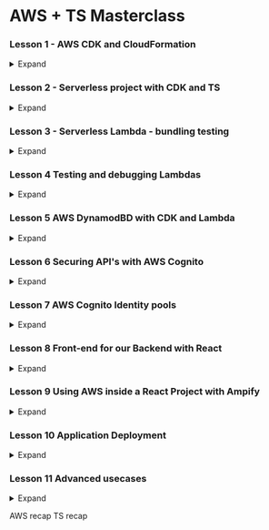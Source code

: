 # AWS + TS Masterclass

### Lesson 1 - AWS CDK and CloudFormation

<details>
<summary>Expand</summary>


##### 1.1 AWS CDK cool presentation
1. Things to remember
    1. CDK is
        1. Reuseable version of CloudFormation
        1. Easier to read than CloudFormation
        1. Available in
            1. Python
            1. C#
            1. TS

##### 1.2 AWS CloudFormation
1. Verify if CDK is properly running
    1. AWS CLI
        1. ![](note-imgs/chapt1.01.jpg)
    1. AWS CDK
        1. ![](note-imgs/chapt1.02.jpg)

1. Initialize within TS
    1. ![](note-imgs/chapt1.03.jpg)
        1. `cdk init app --language typescript`
1. Define your Stack within initialized folder
    1. `bin` folder
        1. place where cdk is initialized with `new cdk.App()`
        1. ![](note-imgs/chapt1.04.jpg)
    1. `lib` folder 
        1. place where `CdkStack` is defined
        1. ![](note-imgs/chapt1.05.jpg)
        1. ![](note-imgs/chapt1.06.jpg)
    1. `jest.config.js`
        1. ![](note-imgs/chapt1.07.jpg)
1. `cdk synth` to generate CloudFront `.json` files
    1. ![](note-imgs/chapt1.09.jpg)
        1. ![](note-imgs/chapt1.08.jpg) 
1. `cdk bootstrap` to send stack metadata to your AWS account
    1. ![](note-imgs/chapt1.10.jpg)
        1. ![](note-imgs/chapt1.11.jpg)
1. `cdk deploy`
    1. ![](note-imgs/chapt1.12.jpg)
        1. ![](note-imgs/chapt1.13.jpg)

##### 1.4 CDK Project exploration
1. CDK configuration file - `cdk.json`
    1. ![](note-imgs/chapt1.14.jpg)
        1.  `"app"` holds the running command when CDK starts
        1. note that it runs `ts-node` which DOES NOT read JS... just pure TS
1. `bin` cdk.ts
    1. ![](note-imgs/chapt1.15.jpg)
        1.  This is where deployment properties are set
    1. Also you can deploy MULTIPLE stacks from this file
        1. ![](note-imgs/chapt1.22.jpg)
            1. ![](note-imgs/chapt1.23.jpg)
1. `lib` stack.ts
    1. ![](note-imgs/chapt1.16.jpg)
        1.  This is where stack definitions go

1. Inserting custom CDK S3 commands
    1. Install S3 library
        1. ![](note-imgs/chapt1.17.jpg)
    1. Import
        1. ![](note-imgs/chapt1.18.jpg)
    1. Implement
        1. ![](note-imgs/chapt1.19.jpg)
    1. Merely adding `{}` allows to pull a list of CDK properties
        1. ![](note-imgs/chapt1.20.jpg)
    1. Don't forget to import 
        1. ![](note-imgs/chapt1.21.jpg)
    1. `cdk deploy`




##### 1.5 AWS CDK types and commands
1. `cdk deploy`
    1. `cdk deploy SpecificStack` 
        1. ![](note-imgs/chapt1.24.jpg)
    1. 
        1. 
1. `cdk list`
    1. lists available stacks IN THE `cdk.out`
        1. ![](note-imgs/chapt1.25.jpg)
    1. 
1. `cdk diff`
    1. shows recent changes in bucket
        1. ![](note-imgs/chapt1.26.jpg)
1. `cdk destroy`
    1. destroys SPECIFIED stack
        1. ![](note-imgs/chapt1.27.jpg)
        1. ![](note-imgs/chapt1.28.jpg)
1. `cdk doctor`
    1. tells us if there are problems with stacks
        1. ![](note-imgs/chapt1.29.jpg)



##### 1.6 AWS CDK outputs
1. What are outputs?
    1. Metadata about name of generated stack resources
        1. allows you to recall names of stack resources WITHOUT having to go through the console
1. What does an output look like?
    1. In code
        1. ![](note-imgs/chapt1.30.jpg)
    1. In output
        1. ![](note-imgs/chapt1.31.jpg)
    1. In AWS Console
        1. ![](note-imgs/chapt1.32.jpg)


##### 1.7 CDK Deployment parameters
1. What are Parameters
    1. Allows for changes to stacks that are already deployed
1. Import and utilize
    1. ![](note-imgs/chapt1.36.jpg)
    1. ![](note-imgs/chapt1.35.jpg) 
1. Checking output in AWS Console
    1. ![](note-imgs/chapt1.33.jpg)
        1. 
1. Changing a parameter mid-deployment
    1. ![](note-imgs/chapt1.34.jpg)
        1. 


##### 1.8 CDK core - recap
1. Best Reference when using AWS CDK... AWS CDK API reference
    1. ![](note-imgs/chapt1.37.jpg)
1. All reference are `aws-nameOfAWSresource`
    1. ![](note-imgs/chapt1.38.jpg)
1. Other Reference ... AWS CDK github page
    1. Always check for issues
        1. ![](note-imgs/chapt1.39.jpg)


</details>




### Lesson 2 - Serverless project with CDK and TS

<details>
<summary>Expand</summary>


##### 2.1 AWS CDK Typescript project from scratch
1. What is good about CDK v2
    1. Allows for all constructs to be imported via one package

##### 2.2 CDK project implementation - part 2
1. Overview of Organization
    1. Try to maintain TS CDK logic within `infrastructure` folder
        1. Put Stack configuration/logic within `*Stack.ts` file
        1. Put CDK logic that runs Stack within `Launcher.ts` file
            1. ![](note-imgs/chapt2.06.jpg)
1. Overview of starting a CDK project
    1. initialize GitHub project / checkout locally
    1. `npm init -y`
    1. `npm i -D aws-ckd aws-cdk-lib constructs ts-node typescript`
    1. create a separate folder holding the logic of CDK files
        1. folder
            1. ![](note-imgs/chapt2.01.jpg)
        1. Stack configuration
            1. ![](note-imgs/chapt2.03.jpg)
        1. Launcher configuration
            1. ![](note-imgs/chapt2.04.jpg)
    1. modify `cdk.json`
        1. ` {
           "app":"npx infrastructure/Launcher.ts" 
        }`
            1. ![](note-imgs/chapt2.02.jpg)
    1. initialize TS with `tsc init`
        1. ![](note-imgs/chapt2.05.jpg)
    1. `synth` to get `tsconfig`
    1. 
        1. 
            1. 


##### 2.3 Basic AWS Lambda
1. Overview
    1. AWS Lambda 
        1. Must be kept separate from main logic
            1. consider putting it within a `services`
                1. ![](note-imgs/chapt2.07.jpg) 
    1. 
        1. 
            1. 
1. Basics of implementing Lambda Logic
    1. import `Function` from `aws-lambda`
        1. ![](note-imgs/chapt2.10.jpg)
            1. 
    1. run `Function` from `aws-lambda` with:
        1. `runtime:` parameter, which provides options of 
            1. ![](note-imgs/chapt2.09.jpg)
        1. `code:` parameter, which provides options of 
            1. ![](note-imgs/chapt2.08.jpg)
        1. `handler:` parameter, which picks out what function of the file runs
            1. ![](note-imgs/chapt2.11.jpg) 
                1. ![](note-imgs/chapt2.12.jpg)
    1. run `cdk synth` to see files
        1. ![](note-imgs/chapt2.13.jpg)
            1. ![](note-imgs/chapt2.14.jpg)


##### 2.4 AWS API Gateway and Lambda
1. Overview
    1. Implementing API Gateway
        1. Wrap `LambdaFunction` within an `Integration`
        1. Add a `private` api
        1. Within constructor, add a `RestApi` resource *with a name*
        1. Within constructor, Attach a method to resource *WITH AN HTTP VERB*
    1. Test via REST Client
        1. ![](note-imgs/chapt2.19.jpg)
1. Implement API Gateway
    1. Import 
        1. `RestApi` from `aws-cdk-lib/lib/aws-apigateway`
            1. ![](note-imgs/chapt2.15.jpg)
    1. Implement an integration
        1. Utilize ApiGateway's `LambdaIntegration` and wrap the Lambda Function in it
            1. ![](note-imgs/chapt2.16.jpg)
    1. Add a resource to the `api.root`
        1. Utilize ApiGateway's `RestApi.root.addResource()` to create a resource called `'hello'`
            1. ![](note-imgs/chapt2.17.jpg)
    1. Add integration to the named resource as a Method
        1. Utilize ApiGateways' `RestApi.root.addMethod` to tie the integration as a `Get` route
            1. ![](note-imgs/chapt2.18.jpg)
1. Implement HTTP test
    1. Code a `.http` file
        1. ![](note-imgs/chapt2.20.jpg)
    1. ![](note-imgs/chapt2.21.jpg)
            1. 

##### 2.5 AWS DynamoDB with CDK
1. Overview
    1. Keep DynamoDB Logic separate
        1. 
    1. Remember your fundamental database interaction
        1. Variables
            1. name
            1. primaryKey
    1. Remember your stack
        1. Variable
            1. stack
    1. Remember to set an initialization function
        1. to organize the order of functions
            1. ![](note-imgs/chapt2.22.jpg)
    1. Remember to add Database function
        1. to create Table
            1. ![](note-imgs/chapt2.23.jpg)

1. Creating a Table
    1. Establishing Generic Table function
        1. establish private variables of table + stack
            1. ![](note-imgs/chapt2.27.jpg)
        1. Establish initialization function to manage functions
            1. ![](note-imgs/chapt2.28.jpg)
        1. Establish table creation within initialization
            1. utilize a new `Table` that takes in ...
                1. stack
                1. new name
                1. object with partitionKey / table name
            1. ![](note-imgs/chapt2.29.jpg)
1. Implement table function within `*Stack.ts`
    1. Remember your parameters
        1. ![](note-imgs/chapt2.30.jpg)

1. Check and deploy
    1. `cdk synth` and `cdk deploy`
        1. ![](note-imgs/chapt2.31.jpg)



</details>


### Lesson 3 - Serverless Lambda - bundling testing

<details>
<summary>Expand</summary>

##### 3.1 Section intro

##### 3.2 Lambda bundling problem
1. Problem
    1. Webpack requires JS... NOT TS

1. Three possible solutions
    1. Monorepo
        1. Implementation
            1. Skip WebPack
            1. Send modules
        1. Pro
            1. Simplest solution 
        1. Con
            1. Loading of `node_modules` is slow
    1. Amazon's Node Lambda
        1. Implementation
            1. use Docker to load Amazon's version of Node
        1. Pro
            1. Faster than mono
        1. Con
            1. Experimental
    1. Webpack
        1. Implementation
            1. Configure
        1. Pro
            1. Smaller bundle and loading 
        1. Con
            1. Painful Configuration



##### 3.3 CDK Node Lambda
1. Intro
    1. CDK utilizes `esbuild` 
        1. try it locally so you know it works in AWS
        1. `npm install -D esbuild@0`
1. Building a Lambda with TS
    1. Building a new version of `hello.js`
        1. utilize `v4` of `uuid` to generate a random number
            1. ![](note-imgs/chapt2.34.jpg)
1. Incorporating the `TS` within Stack
    1. `import` the `NodejsFunction` from `aws-lambda-nodejs`
        1. ![](note-imgs/chapt2.33.jpg)
    1. Implement `NodejsFunction` to import and handle `.ts`
        1. ![](note-imgs/chapt2.32.jpg)
1. Check if it works
    1. `cdk synth` to ensure it compiles
        1. ![](note-imgs/chapt2.35.jpg)
    1. check if it is stored in Lambda
        1. ![](note-imgs/chapt2.36.jpg)
    1. Test lambda
        1. ![](note-imgs/chapt2.37.jpg)


            
##### 3.4 Webpack intro
1. Get dependencies
    1. ![](note-imgs/chapt2.38.jpg)

1. Start configuration
    1. create `webpack.config.ts`
        1. Ensure to add
            1. `Configuration` from webpack
            1. `resolve` from `path`
        1. ![](note-imgs/chapt2.39.jpg)
    1. Establish a Configuration Object
        1. Ensure to have the properties (MoET MoRe Out)
            1. `mode`
                1. ![](note-imgs/chapt2.42.jpg)
            1. `entry`
                1. ![](note-imgs/chapt2.41.jpg)
            1. `target`
                1. ![](note-imgs/chapt2.43.jpg)
            1. `module`
                1. ![](note-imgs/chapt2.44.jpg)
            1. `resolve`
                1. ![](note-imgs/chapt2.45.jpg)
            1. `output`
                1. ![](note-imgs/chapt2.49.jpg)
    1. Attach webpack within `package.json`
        1. ![](note-imgs/chapt2.40.jpg)
    1. Test the build
        1. ![](note-imgs/chapt2.47.jpg)


##### 3.5 Lambda Webpack setup
1. Side effects -- `*.d.ts`
    1. What it looks like
        1. ![](note-imgs/chapt2.48.jpg)
    1. Solution - separate config file to target specific folder
        1. Create `tsconfig.webpack.json`
            1. ![](note-imgs/chapt2.50.jpg)
        1. Connect `webpack.config.ts` to the new file within `ts-loader`'s `configFile`
            1. ![](note-imgs/chapt2.51.jpg)
    1. Run and test
        1. ![](note-imgs/chapt2.52.jpg)
        1. ![](note-imgs/chapt2.53.jpg)

1. Connecting webpack to the Stack 
    1. Needs to be a LambdaFunction and *BEFORE* all others
        1. ![](note-imgs/chapt2.54.jpg)
            1. 
1. Check it by deploying and running a Lambda on AWS
    1. ![](note-imgs/chapt2.55.jpg)

1. Tree-shaking the largest dependency --> uuid
    1. ![](note-imgs/chapt2.56.jpg)

</details>

### Lesson 4 Testing and debugging Lambdas

<details>
<summary>Expand</summary>

##### 4.1 Section intro
1. Overview
    1. Created a `hello.ts` Lmabda function
        1. ![](note-imgs/chapt2.57.jpg)
    1. Will set a breakpoint
        1. ![](note-imgs/chapt4.01.jpg)
    1. Write a test doc
        1. ![](note-imgs/chapt4.02.jpg)
    1. Checking your breakpoint
        1. ![](note-imgs/chapt4.03.jpg)
        1. Shows the buckets **WITHOUT RUNNING IT IN THE CLOUD**

##### 4.1 AWS CloudWatch logs
1. Implement `console.log()` within program, invoke and CloudWatch it
    1. `console.log()`
        1. ![](note-imgs/chapt4.04.jpg)
    1. Go to cloudwatch
        1. ![](note-imgs/chapt4.05.jpg)
    1. Review logs
        1. ![](note-imgs/chapt4.06.jpg)
    1. Sending a request causes an error
        1. ![](note-imgs/chapt4.07.jpg)

1. Adding permissions via `PolicyStatement`
    1. import `PolicyStatement` and add Action/Resources; attach lambda to role
        1. ![](note-imgs/chapt4.08.jpg)
1. Verifying Lambda Permissions
    1. Go to specific Lambda function
        1. ![](note-imgs/chapt4.09.jpg)
    1. Go to permissions
        1. ![](note-imgs/chapt4.10.jpg)
    1. Go to actions
        1. ![](note-imgs/chapt4.11.jpg)


##### 4.1 Using the AWS sdk
1. Setting up for local debugging
    1. Ensure `ts-node` is installed
    1. Add a new configuration
        1. ![](note-imgs/chapt4.12.jpg)
    1. Auto-generates a `launch.json`
        1. ![](note-imgs/chapt4.13.jpg)
    1. Configure it to run recursive on "ts-node/register"
        1. ![](note-imgs/chapt4.14.jpg)
    1. Checking what is in the response
        1. ![](note-imgs/chapt4.15.jpg)
1. If you need to expand on it
    1. Need to add token / secret access
        1. add it to the `"env"` of the `"configurations"`
            1. ![](note-imgs/chapt4.16.jpg)



</details>






### Lesson 5 AWS DynamodBD with CDK and Lambda

<details>
<summary>Expand</summary>


##### 5.1 Section intro
1. What the overall
    1. Will connect APIs to DynamoDB table
        1. ![](note-imgs/chapt5.01.jpg)
    1. Will generate a Table.ts for DynamoDB table generation
        1. ![](note-imgs/chapt5.02.jpg)
    1. Will create CRUD actions for API's to interact with tables
        1. ![](note-imgs/chapt5.03.jpg)

##### 5.2 Put item
1.  Testing the sending of a item to DynamoDB
    1. Create a `Create.ts`
        1. create a `handler` function that will..
        1. it will try `dbClient.put({})` a item with a randomized v4 name into `SpacesTable`
            1. ![](note-imgs/chapt5.04.jpg)
    1. Modify your test file to ensure proper items are sent
        1. modify the `test.ts`
            1. ![](note-imgs/chapt5.05.jpg)


##### 5.3 Getting data from ApiGateway
1. Overview
    1. Goal
        1. Get data from `APIGatewayProxyEvent`
        1. Store data within DynamoDB
1. Editing `Create.ts`
    1. Overview
        1. ![](note-imgs/chapt5.06.jpg)
            1. need to get data from the `APIGateway` event
                1. call it `item`
                1. need to ternary operator to check for either JSON or object
            1. unique id for logging purposes
                1. track issues with an unique identifier
                    1. utilize `v4`  to generate a `spaceId` property
                    1. ensure all outputted actions have an identifier
            
    1. What we did
        1. Added logic to handle the possibility for `event` or merely just JSON 
            1. `event` is taken as an `APIGatewayProxyEvent`
            1. `const item = typeof event.body == 'object' ? event.body : JSON.parse(event.body)`
                1. right before we try `dbClient.put()` an `item`
        1. Added logic to include spaceId
            1. `item.spaceId = v4();`
        1. Add text to `result.body` 
            1. ``result.body = JSON.stringify(`Created item with id ${item.spaceId}`)``
        
    1. Testing
        1. Check if `event.body` is an object... if not, use `JSON.parse()` to turn it into an object
            1. ![](note-imgs/chapt5.08.jpg)
        1. Run debug... look for uuid and event data
            1.![](note-imgs/chapt5.07.jpg) 
    1. Checking the result
        1. Got to DynamoDB
            1. ![](note-imgs/chapt5.09.jpg)


##### 5.4 DynamoDb lambda finish
1. Overview
    1. Attempt to abstract the GenericTable
        1. Problem
            1. generates ONLY the SpacesTable
        1. Solution
            1. utilize environment variables to utilize table based on folder path
    1. Trigger CRUD functionality via `folderPath`
        1. Create function for
            1. Create a Table
            1. Read a Table
            1. Update a Table
            1. Delete a Table
    1. Ensure `SpaceStack` properly calls the `GenericTable`\
1. Creating CRUD functionality
    1. Need to create an interface to 
        1. Why an interface?
            1. to define functions of interaction
        1. Delineate type of interaction via `LambdaPath`
            1. ![](note-imgs/chapt5.15.jpg)
        1. Create `NodejsFunction` for each CRUD; be sure to `private` it within the exported class
            1. ![](note-imgs/chapt5.17.jpg)
        1. Functions are useless unless you integrate them with Lambda....
            1. ![](note-imgs/chapt5.18.jpg)
        1. Within constructor, ensure to have `stack` and `props` with name/primarykey
            1. ![](note-imgs/chapt5.19.jpg)
    1. Need a generic `NodejsFunction` takes takes in name of lambda and points to its file location
        1. Utilize template notation to join the `tableName` with `lambdaName`
            1. ![](note-imgs/chapt5.20.jpg)
        1. Return a NodejsFunction that has...
            1. stack name
            1. generated lambdaId
            1. an object that...
                1. points to the specific lambda function
                1. name of the handler
            1. ![](note-imgs/chapt5.21.jpg)
        1. NOTE -- if you do NOT give `NodejsFunction` a name...
            1. AWS will generate a random name
            1. Solution
                1. give it name
                    1. ![](note-imgs/chapt5.23.jpg)
        
1. Abstracting the `GenericTable`
    1. Be sure to add `tableName` and `primaryKey` to the exported interface
        1. ![](note-imgs/chapt5.16.jpg)
1. Ensuring `SpaceStack` properly calls `GenericTable`
    1. call variable `SpaceStack` as a `new GenericTable`
        1. ![](note-imgs/chapt5.22.jpg)
            1. REMEMBER!!! Need to send `createLambdaPath` to call the Lambda function to create the DynamoDB table
1. Applying environmental variables 
    1. Problem
        1. `Create.ts` is hardcoded to ONLY create `SpacesTable`
            1. ![](note-imgs/chapt5.24.jpg)
    1. Solution
        1. `Create.ts`... utilize `process.env.TABLE_NAME` to allow `Create.ts` to be used with any table
            1. ![](note-imgs/chapt5.11.jpg)
        1. `GenericTable.ts`... inside lambda function, declare `environement` variable 
            1. variable should pull `tableName` and `primaryKey` from `props`
                1. ![](note-imgs/chapt5.12.jpg)
            1. check what you are working with
                1. ![](note-imgs/chapt5.13.jpg)
            1. ![](note-imgs/chapt5.14.jpg)
    1. NOTE!! if you get...
        1. ![](note-imgs/chapt5.25.jpg)
            1. just `!` the variable... `TABLE_NAME!`
            1. if variable is not there, catch the error
            
1. With `CreateSingleLambda` created... create all the CRUD lambdas
    1. Utilize a handler of `createLambdas` that creates each CRUD lambda
        1. Lambda function that reads for `LambdaPath`, create the LamdaFunction, AND integrates it
            1. ![](note-imgs/chapt5.26.jpg)
            1. ![](note-imgs/chapt5.28.jpg)
        1. Call the `createLambdas` within the initializing function
            1. ![](note-imgs/chapt5.27.jpg)
1. Give the lambda's the right to access the Tables
    1. create a private function that will
        1. check for `createLambda`
            1. ![](note-imgs/chapt5.29.jpg)
        1. go into the `this.table.grant` to see your options
            1. ![](note-imgs/chapt5.30.jpg)
        1. set `WriteData` permission to the `createLambda`
            1. ![](note-imgs/chapt5.31.jpg)
    1. Give the appropriate permissions to the CRUD lambdas
        1. ![](note-imgs/chapt5.32.jpg)
    1. Initialize the `grantTableRights()` function within `initialize()` 
        1. ![](note-imgs/chapt5.33.jpg)

1. `SpaceStack` cannot create a table
    1. Solution - add a POST method
        1. add `spaces` resource it and add a POST method via `createLambdaIntegration`
            1. ![](note-imgs/chapt5.34.jpg)

##### 5.6 Scan operation
1. Overview 
    1. Copy the `Create.ts`
        1. 
    1. Delete the things you don't need 
        1. a `.scan()` doesn't need `item` and `v4`
    1. Replace `.put` with `.scan()`
        1. make adjustments to make it more testable
1. Creating a new Scan.ts
    1. Copy Create.ts
    1. Notice the things you don't need
        1. You don't need to send `item` or generate a `v4` `uuid`
            1. ![](note-imgs/chapt5.35.jpg)
    1. replace the `.put()` with `.scan()`
        1. Before
            1. ![](note-imgs/chapt5.36.jpg)
        1. After
            1. ![](note-imgs/chapt5.37.jpg)
    1. test the results
        1. write the test
            1. Before
                1. ![](note-imgs/chapt5.38.jpg)
            1. After
                1. ![](note-imgs/chapt5.39.jpg)
        1. debug to ensure correct data is sent
            1. should look like
                1. ![](note-imgs/chapt5.40.jpg)
            1. Problem... need to specify table name
                1. Before
                    1.  ![](note-imgs/chapt5.41.jpg)
                1. After
                    1.  ![](note-imgs/chapt5.42.jpg)
                1. Looking inside the handler
                    1. ![](note-imgs/chapt5.43.jpg)
                        1. ![](note-imgs/chapt5.44.jpg)


##### 5.7 Query operation
1. Overall
    1. Goal - Get one item with `.query()`
        1. Similar to `.scan()` but you need
            1. table item -> `spaceId`
                1. pull it from query parameter
    1. Making the correct query
        1. within `requests.http`
            1. ![](note-imgs/chapt5.45.jpg)
    1. Integrate `.query()` within `Read.ts`
        1. run the `.query()` only if...
            1. difference between `.query()` and `.scan()` 
                1. --> the HTTP query parameter 
                    1. `/nameOfTable?primaryKey=someNumber`
            1. else... 
                1. run the `.scan`
    1. Understand the unique way that AWS Gateway queries database
        1. Problem
            1. a lot of unique keywords for querying database
        1. Understand `KeyConditionExpression`
            1. How it assigns a key and value
        1. Assign Primary Key to `ExpressionAttributeName`
        1. Assign Key value to `ExpressionAttributeName`
    1. Incorporate the changes of `Read.ts` into the governing body... `SpaceStack.ts`
        1. Need a `readLambdaPath`
        1. Need to add a GET method and properly integrate it
    1. Update your testing
        1. Update the debug test `launch.json`
            1. to include `PRIMARY_KEY` into the `env`
        1. update `.test.ts`
            1. update sent `event` to
                1. be a `APIGatewayProxyEvent` type
                1. have a `queryStringParameters` object with 
                    1. property of `spaceId`
                        1. Assign it the spaceId of available database entry
            1. ensure `handler` takes in `event` as a parameter
1. Integrate `.query()` within `Read.ts`
    1. adding an `if...else`
        1. `if` HTTP has a query string
            1. `event.queryStringParameters`
                1. `if (event.queryStringParameters) {`
        1. `if` there is a PRIMARY_KEY in the query string
            1. `if (PRIMARY_KEY! in event.queryStringParameters) {`
        1. extract the value from the `PRIMARY_KEY`
            1. `const keyValue = event.queryStringParameters[PRIMARY_KEY!];`
        1. utilize the unique `.query`
            1. Add `TableName` to the object
                1. `TableName: TABLE_NAME!,`
            1. Utilize the `KeyConditionExpression`
                1. `KeyConditionExpression: '#zz = :zzzz',`
            1. Now that the key we are sending is defined, we need to fit the parameters
                1. Adding PrimaryKey as the AttributeName
                    1.  `ExpressionAttributeNames: {'zz': PRIMARY_KEY!},`
                1. Adding key value as the AttributeValue
                    1. `ExpressionAttributeValues: {':zzzz' : keyValue}`
    1. adding `process.env.PRIMARY_KEY`
        1. `const PRIMARY_KEY = process.env.PRIMARY_KEY;`
    1. Before...
        1. ![](note-imgs/chapt5.48.jpg)
    1. After ...
        1. ![](note-imgs/chapt5.49.jpg)
1. Incorporate `Read.ts` into `SpaceStack.ts`
    1. add lambda path to the `new GenericTable`
        1. add `readLambdaPath: 'Read'`
            1. ![](note-imgs/chapt5.50.jpg)
    1. add `GET` method with integration
        1. within the constructor call...
            1. `spaceResource.addMethod('GET', this.spacesTable.createLambdaIntegration);`
                1. ![](note-imgs/chapt5.51.jpg)

1. Update the test
    1. Update the `launch.json` debug test
        1. to read the `PRIMARY_KEY` from the `env`
            1. ![](note-imgs/chapt5.52.jpg)
    1. Get a `spaceId`; update the `requests.http`
        1. Run the `POST` request to have a retrievable data entry
            1. ![](note-imgs/chapt5.46.jpg)
        1. Update the `requests.http` to do a GET for the item created by `POST`
    1. Update the `test.ts`
        1. specify the `event` as a API Gateway Proxy Event type
            1. `const event: APIGatewayProxyEvent`
        1. specify a `queryStringParameter` with a property of `spaceId` from above

```javascript
const event: APIGatewayProxyEvent = {
  queryStringParameters: {
    spaceId: "983a6935-0df8-40df-bad1-24137f9519d5",
  },
} as any;
```
1. What it should look like...
    1. Before
        1. ![](note-imgs/chapt5.53.jpg)
    1. After
        1. ![](note-imgs/chapt5.54.jpg)
1. Debug it
    1. to check if parameters are sent
        1. ![](note-imgs/chapt5.55.jpg)
1. RUN THE REQUEST IT
        1. ![](note-imgs/chapt5.47.jpg)

##### 5.8 Query on secondary indexes
1. Overview
    1. Reasoning...
        1. REMEMBER what our table item looks like...
            1. What it looks like...
                1. ![](note-imgs/chapt5.56.jpg)
            1. What you should notice...
                1. Each entry has a `name` `spaceId` and `location`
            1. 
        1. What you should conclude
            1. If you are looking up `name`...
                1. you may need a secondary index... `location`
            1. What if ...
                1. Instead of looking up by `name`, what about by `location`
    1. Implementation
        1. Need to change `GenericTable` to include `SecondaryIndex`
            1. to the `TableProps` interface
            1. to its own function that runs `table.addGlobalSecondaryIndex()`
                
            1. add secondary index function to the initialization
           
        1. Need to update `SpaceStack.ts` that implements `GenericTable`
            1. need to add `secondaryIndexes: ['location']`
        1. Need to update the Lambda Functions to utilize secondary Index
            1. add a `queryWithSecondaryPartition()` to the `Read.ts`
1. Updating `GenericTable`
    1. Adding the `addSecondaryIndexes()` function
        1. Need to iterate through each `.secondaryIndexes`
            1. ![](note-imgs/chapt5.65.jpg)
        1. Need to run `table.addGlobalSecondaryIndex()`
            1. with the parameters...
                1. `indexName:`
                1. `partitionKey`
        1. ![](note-imgs/chapt5.57.png)
    1. incorporate `secondaryIndexes` as a public-facing interface
        1. ![](note-imgs/chapt5.64.jpg)

1. Updating the `SpaceStack.ts`
    1. Within the copy of `GenericTable`
        1. Add `secondaryIndexes: ['location']`
            1. ![](note-imgs/chapt5.58.png)
1. Updating the `Read.ts`
    1. separate the logic for `queryWithSecondaryPartition()`
        1. extract the query parameter with `Object.keys(param)[0]`
            1. ![](note-imgs/chapt5.59.jpg)
        1. extract the query value with `param[queryKey]`
            1. ![](note-imgs/chapt5.60.jpg)
        1. utilize the same `dbClient.query({})` from queryWithPrimaryPartition
            1. add `IndexName`
                1. ![](note-imgs/chapt5.61.jpg)
        1. `return` the `dbClient.query()` with a `JSON.stringify()`
            1. ![](note-imgs/chapt5.62.jpg)
1. Update the `.test.ts`
    1. change the `event`'s `queryStringParameters` to `location: 'London'`
        1. ![](note-imgs/chapt5.63.jpg)
    1. 
        1. 
            1. 
1. 
    1. 
        1. 
            1. 
    1. 
        1. 
            1. 
    1. 
        1. 
            1. 
1. 
    1. 
        1. 
            1. 
    1. 
        1. 
            1. 
    1. 
        1. 
            1. 

##### 5.9 Update operation
1. 
    1. 
        1. 
            1. 
    1. 
        1. 
            1. 

1. 
    1. 
        1. 
            1. 
    1. 
        1. 
            1. 

##### 5.10 Delete operation
1. 
    1. 
        1. 
            1. 
    1. 
        1. 
            1. 

1. 
    1. 
        1. 
            1. 
    1. 
        1. 
            1. 

##### 5.11 Data validation
1. 
    1. 
        1. 
            1. 
    1. 
        1. 
            1. 

1. 
    1. 
        1. 
            1. 
    1. 
        1. 
            1. 

##### 5.12 Project small fixes
1. 
    1. 
        1. 
            1. 
    1. 
        1. 
            1. 

1. 
    1. 
        1. 
            1. 
    1. 
        1. 
            1. 

</details>






### Lesson 6 Securing API's with AWS Cognito

<details>
<summary>Expand</summary>
##### 6.1 Section intro
1. 
    1. 
        1. 
            1. 
    1. 
        1. 
            1. 

1. 
    1. 
        1. 
            1. 
    1. 
        1. 
            1. 


##### 6.2 AWS Cognito presentation
1. 
    1. 
        1. 
            1. 
    1. 
        1. 
            1. 

1. 
    1. 
        1. 
            1. 
    1. 
        1. 
            1. 

##### 6.3 Cognito in the AWS console
1. 
    1. 
        1. 
            1. 
    1. 
        1. 
            1. 

1. 
    1. 
        1. 
            1. 
    1. 
        1. 
            1. 

##### 6.4 Generating JWT tokens with AWS Amplify
1. 
    1. 
        1. 
            1. 
    1. 
        1. 
            1. 

1. 
    1. 
        1. 
            1. 
    1. 
        1. 
            1. 

##### 6.5 Using AWS Cognito tokens
1. 
    1. 
        1. 
            1. 
    1. 
        1. 
            1. 

1. 
    1. 
        1. 
            1. 
    1. 
        1. 
            1. 

##### 6.6 Understanding JWT tokens
1. 
    1. 
        1. 
            1. 
    1. 
        1. 
            1. 

1. 
    1. 
        1. 
            1. 
    1. 
        1. 
            1. 

##### 6.7 AWS Cognito with CDK: UserPool
1. 
    1. 
        1. 
            1. 
    1. 
        1. 
            1. 

1. 
    1. 
        1. 
            1. 
    1. 
        1. 
            1. 

##### 6.8 AWS Cognito with CDK: UserPoolClient
1. 
    1. 
        1. 
            1. 
    1. 
        1. 
            1. 

1. 
    1. 
        1. 
            1. 
    1. 
        1. 
            1. 

##### 6.9 Testing CDK with Cognito
1. 
    1. 
        1. 
            1. 
    1. 
        1. 
            1. 

1. 
    1. 
        1. 
            1. 
    1. 
        1. 
            1. 

##### 6.10 Access control with Cognito groups
1. 
    1. 
        1. 
            1. 
    1. 
        1. 
            1. 

1. 
    1. 
        1. 
            1. 
    1. 
        1. 
            1. 

</details>










### Lesson 7 AWS Cognito Identity pools


<details>
<summary>Expand</summary>
##### 7.1 Section intro
1. 
    1. 
        1. 
            1. 
    1. 
        1. 
            1. 

1. 
    1. 
        1. 
            1. 
    1. 
        1. 
            1. 

##### 7.2 AWS Cognito Identity pools in the console
1. 
    1. 
        1. 
            1. 
    1. 
        1. 
            1. 

1. 
    1. 
        1. 
            1. 
    1. 
        1. 
            1. 

##### 7.3 Getting AWS temporary credentials
1. 
    1. 
        1. 
            1. 
    1. 
        1. 
            1. 

1. 
    1. 
        1. 
            1. 
    1. 
        1. 
            1. 

##### 7.4 Identity pools in CDK
1. 
    1. 
        1. 
            1. 
    1. 
        1. 
            1. 

1. 
    1. 
        1. 
            1. 
    1. 
        1. 
            1. 

##### 7.5 IAM roles in CDK
1. 
    1. 
        1. 
            1. 
    1. 
        1. 
            1. 

1. 
    1. 
        1. 
            1. 
    1. 
        1. 
            1. 

##### 7.6 IAM role mappings
1. 
    1. 
        1. 
            1. 
    1. 
        1. 
            1. 

1. 
    1. 
        1. 
            1. 
    1. 
        1. 
            1. 

##### 7.7 Testing AWS temporary credentials
1. 
    1. 
        1. 
            1. 
    1. 
        1. 
            1. 

1. 
    1. 
        1. 
            1. 
    1. 
        1. 
            1. 

##### 7.8 Further features of AWS Cognito
1. 
    1. 
        1. 
            1. 
    1. 
        1. 
            1. 

1. 
    1. 
        1. 
            1. 
    1. 
        1. 
            1. 

</details>






### Lesson 8 Front-end for our Backend with React

<details>
<summary>Expand</summary>

##### 8.1 Section intro
1. 
    1. 
        1. 
            1. 
    1. 
        1. 
            1. 

1. 
    1. 
        1. 
            1. 
    1. 
        1. 
            1. 

##### 8.2 Create react app and git
1. 
    1. 
        1. 
            1. 
    1. 
        1. 
            1. 

1. 
    1. 
        1. 
            1. 
    1. 
        1. 
            1. 

##### 8.3 Base project structure
1. 
    1. 
        1. 
            1. 
    1. 
        1. 
            1. 

1. 
    1. 
        1. 
            1. 
    1. 
        1. 
            1. 

##### 8.4 Understanding state and props, child, parent
1. 
    1. 
        1. 
            1. 
    1. 
        1. 
            1. 

1. 
    1. 
        1. 
            1. 
    1. 
        1. 
            1. 

##### 8.5 First class component
1. 
    1. 
        1. 
            1. 
    1. 
        1. 
            1. 

1. 
    1. 
        1. 
            1. 
    1. 
        1. 
            1. 

##### 8.6 Child components
1. 
    1. 
        1. 
            1. 
    1. 
        1. 
            1. 

1. 
    1. 
        1. 
            1. 
    1. 
        1. 
            1. 

##### 8.7 Handling events
1. 
    1. 
        1. 
            1. 
    1. 
        1. 
            1. 

1. 
    1. 
        1. 
            1. 
    1. 
        1. 
            1. 

##### 8.8 Conditional rendering
1. 
    1. 
        1. 
            1. 
    1. 
        1. 
            1. 

1. 
    1. 
        1. 
            1. 
    1. 
        1. 
            1. 

##### 8.9 Data from child to parent
1. 
    1. 
        1. 
            1. 
    1. 
        1. 
            1. 

1. 
    1. 
        1. 
            1. 
    1. 
        1. 
            1. 

##### 8.10 Routing - NavBar
1. 
    1. 
        1. 
            1. 
    1. 
        1. 
            1. 

1. 
    1. 
        1. 
            1. 
    1. 
        1. 
            1. 

##### 8.11 Routing - Router
1. 
    1. 
        1. 
            1. 
    1. 
        1. 
            1. 

1. 
    1. 
        1. 
            1. 
    1. 
        1. 
            1. 

##### 8.12 Small Css
1. 
    1. 
        1. 
            1. 
    1. 
        1. 
            1. 

1. 
    1. 
        1. 
            1. 
    1. 
        1. 
            1. 

##### 8.13 State of the app
1. 
    1. 
        1. 
            1. 
    1. 
        1. 
            1. 

1. 
    1. 
        1. 
            1. 
    1. 
        1. 
            1. 

##### 8.14 Rendering async table: setup
1. 
    1. 
        1. 
            1. 
    1. 
        1. 
            1. 

1. 
    1. 
        1. 
            1. 
    1. 
        1. 
            1. 

##### 8.15 Rendering async table: adding rows
1. 
    1. 
        1. 
            1. 
    1. 
        1. 
            1. 

1. 
    1. 
        1. 
            1. 
    1. 
        1. 
            1. 

##### 8.16 Space component build
1. 
    1. 
        1. 
            1. 
    1. 
        1. 
            1. 

1. 
    1. 
        1. 
            1. 
    1. 
        1. 
            1. 

##### 8.17 Spaces component
1. 
    1. 
        1. 
            1. 
    1. 
        1. 
            1. 

1. 
    1. 
        1. 
            1. 
    1. 
        1. 
            1. 

##### 8.18 Routing and stiling spaces
1. 
    1. 
        1. 
            1. 
    1. 
        1. 
            1. 

1. 
    1. 
        1. 
            1. 
    1. 
        1. 
            1. 

##### 8.19 Modal content
1. 
    1. 
        1. 
            1. 
    1. 
        1. 
            1. 

1. 
    1. 
        1. 
            1. 
    1. 
        1. 
            1. 

##### 8.20 Display modal
1. 
    1. 
        1. 
            1. 
    1. 
        1. 
            1. 

1. 
    1. 
        1. 
            1. 
    1. 
        1. 
            1. 




</details>



### Lesson 9 Using AWS inside a React Project with Ampify

<details>
<summary>Expand</summary>

##### 9.1 Section intro
1. 
    1. 
        1. 
            1. 
    1. 
        1. 
            1. 

1. 
    1. 
        1. 
            1. 
    1. 
        1. 
            1. 

##### 9.2  Setup and Amplify install
1. 
    1. 
        1. 
            1. 
    1. 
        1. 
            1. 

1. 
    1. 
        1. 
            1. 
    1. 
        1. 
            1. 

##### 9.3 Cognito login from React code
1. 
    1. 
        1. 
            1. 
    1. 
        1. 
            1. 

1. 
    1. 
        1. 
            1. 
    1. 
        1. 
            1. 

##### 9.4 Amplify issue solved
1. 
    1. 
        1. 
            1. 
    1. 
        1. 
            1. 

1. 
    1. 
        1. 
            1. 
    1. 
        1. 
            1. 

##### 9.5 Photo bucket name and bucket CORS
1. 
    1. 
        1. 
            1. 
    1. 
        1. 
            1. 

1. 
    1. 
        1. 
            1. 
    1. 
        1. 
            1. 

##### 9.6 Passing the bucket ARN to Auth
1. 
    1. 
        1. 
            1. 
    1. 
        1. 
            1. 

1. 
    1. 
        1. 
            1. 
    1. 
        1. 
            1. 

##### 9.7 Lambda CORS
1. 
    1. 
        1. 
            1. 
    1. 
        1. 
            1. 

1. 
    1. 
        1. 
            1. 
    1. 
        1. 
            1. 

##### 9.8 Create space component
1. 
    1. 
        1. 
            1. 
    1. 
        1. 
            1. 

1. 
    1. 
        1. 
            1. 
    1. 
        1. 
            1. 

##### 9.9 AWS credentials in the browser
1. 
    1. 
        1. 
            1. 
    1. 
        1. 
            1. 

1. 
    1. 
        1. 
            1. 
    1. 
        1. 
            1. 

##### 9.10 Uploading public files
1. 
    1. 
        1. 
            1. 
    1. 
        1. 
            1. 

1. 
    1. 
        1. 
            1. 
    1. 
        1. 
            1. 

##### 9.11 Creating spaces
1. 
    1. 
        1. 
            1. 
    1. 
        1. 
            1. 

1. 
    1. 
        1. 
            1. 
    1. 
        1. 
            1. 

##### 9.12 Getting spaces
1. 
    1. 
        1. 
            1. 
    1. 
        1. 
            1. 

1. 
    1. 
        1. 
            1. 
    1. 
        1. 
            1. 


</details>







### Lesson 10 Application Deployment

<details>
<summary>Expand</summary>

##### 10.2 Section intro
1. 
    1. 
        1. 
            1. 
    1. 
        1. 
            1. 

1. 
    1. 
        1. 
            1. 
    1. 
        1. 
            1. 

##### 10.3 Deployment To S3 and CloudFront
1. 
    1. 
        1. 
            1. 
    1. 
        1. 
            1. 

1. 
    1. 
        1. 
            1. 
    1. 
        1. 
            1. 

##### 10.4 Discussion about finishing
1. 
    1. 
        1. 
            1. 
    1. 
        1. 
            1. 

1. 
    1. 
        1. 
            1. 
    1. 
        1. 
            1. 

##### 10.5 Exploring the finished app
1. 
    1. 
        1. 
            1. 
    1. 
        1. 
            1. 

1. 
    1. 
        1. 
            1. 
    1. 
        1. 
            1. 

</details>






### Lesson 11 Advanced usecases

<details>
<summary>Expand</summary>
##### 2.1 Intro
1. 
    1. 
        1. 
            1. 
    1. 
        1. 
            1. 

1. 
    1. 
        1. 
            1. 
    1. 
        1. 
            1. 


</details>


AWS recap
TS recap






